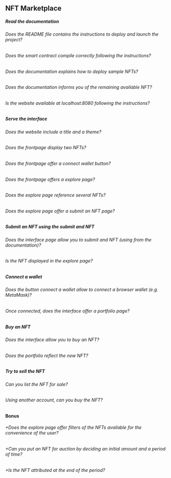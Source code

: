 ## NFT Marketplace

##### Read the documentation

###### Does the README file contains the instructions to deploy and launch the project?

###### Does the smart contract compile correctly following the instructions?

###### Does the documentation explains how to deploy sample NFTs?

###### Does the documentation informs you of the remaining available NFT?

###### Is the website available at localhost:8080 following the instructions?

##### Serve the interface

###### Does the website include a title and a theme?

###### Does the frontpage display two NFTs?

###### Does the frontpage offer a connect wallet button?

###### Does the frontpage offers a explore page?

###### Does the explore page reference several NFTs?

###### Does the explore page offer a submit an NFT page?

##### Submit an NFT using the submit and NFT

###### Does the interface page allow you to submit and NFT (using from the documentation)?

###### Is the NFT displayed in the explore page?

##### Connect a wallet

###### Does the button connect a wallet allow to connect a browser wallet (e.g. MetaMask)?

###### Once connected, does the interface offer a portfolio page?

##### Buy an NFT

###### Does the interface allow you to buy an NFT?

###### Does the portfolio reflect the new NFT?

##### Try to sell the NFT

###### Can you list the NFT for sale?

###### Using another account, can you buy the NFT?

#### Bonus

###### +Does the explore page offer filters of the NFTs available for the convenience of the user?

###### +Can you put an NFT for auction by deciding an initial amount and a period of time?

###### +Is the NFT attributed at the end of the period?
